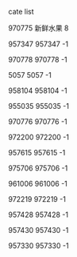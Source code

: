 cate list

970775 新鲜水果 8

957347 957347 -1

970778 970778 -1

5057 5057 -1

958104 958104 -1

955035 955035 -1

970776 970776 -1

972200 972200 -1

957615 957615 -1

975706 975706 -1

961006 961006 -1

972219 972219 -1

957428 957428 -1

957430 957430 -1

957330 957330 -1

